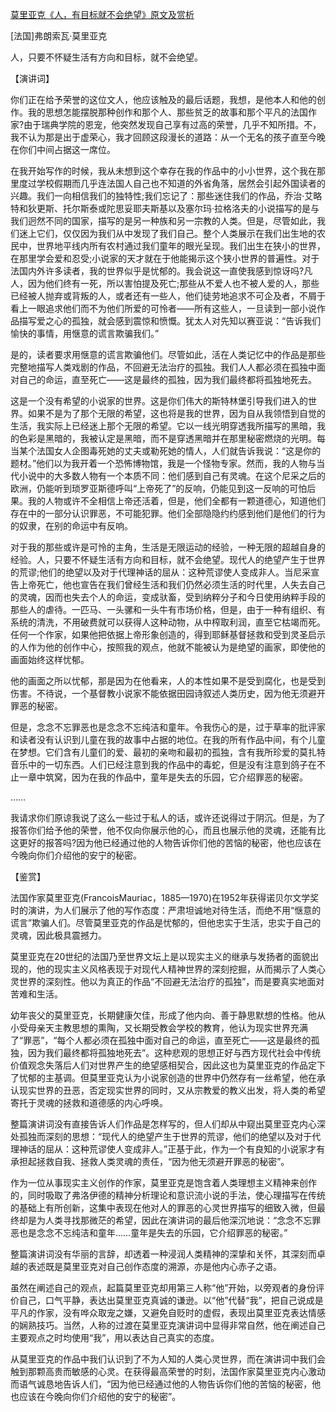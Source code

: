 [莫里亚克《人，有目标就不会绝望》原文及赏析](https://www.vrrw.net/wx/14724.html)

[法国]弗朗索瓦·莫里亚克

人，只要不怀疑生活有方向和目标，就不会绝望。

【演讲词】

你们正在给予荣誉的这位文人，他应该触及的最后话题，我想，是他本人和他的创作。我的思想怎能摆脱那种创作和那个人、那些贫乏的故事和那个平凡的法国作家?由于瑞典学院的恩宠，他突然发现自己享有过高的荣誉，几乎不知所措。不，我不认为那是出于虚荣心，我才回顾这段漫长的道路：从一个无名的孩子直至今晚在你们中间占据这一席位。

在我开始写作的时候，我从未想到这个幸存在我的作品中的小小世界，这个我在那里度过学校假期而几乎连法国人自己也不知道的外省角落，居然会引起外国读者的兴趣。我们一向相信我们的独特性;我们忘记了：那些迷住我们的作品，乔治·艾略特和狄更斯、托尔斯泰或陀思妥耶夫斯基以及塞尔玛·拉格洛夫的小说描写的是与我们迥然不同的国家，描写的是另一种族和另一宗教的人类。但是，尽管如此，我们迷上它们，仅仅因为我们从中发现了我们自己。整个人类展示在我们出生地的农民中，世界地平线内所有农村通过我们童年的眼光呈现。我们出生在狭小的世界，在那里学会爱和忍受;小说家的天才就在于他能揭示这个狭小世界的普遍性。对于法国内外许多读者，我的世界似乎是忧郁的。我会说这一直使我感到惊讶吗?凡人，因为他们终有一死，所以害怕提及死亡;那些从不爱人也不被人爱的人，那些已经被人抛弃或背叛的人，或者还有一些人，他们徒劳地追求不可企及者，不屑于看上一眼追求他们而不为他们所爱的可怜者——所有这些人，一旦读到一部小说作品描写爱之心的孤独，就会感到震惊和愤慨。犹太人对先知以赛亚说：“告诉我们愉快的事情，用惬意的谎言欺骗我们。”

是的，读者要求用惬意的谎言欺骗他们。尽管如此，活在人类记忆中的作品是那些完整地描写人类戏剧的作品，不回避无法治疗的孤独。我们人人都必须在孤独中面对自己的命运，直至死亡——这是最终的孤独，因为我们最终都将孤独地死去。

这是一个没有希望的小说家的世界。这是你们伟大的斯特林堡引导我们进入的世界。如果不是为了那个无限的希望，这也将是我的世界，因为自从我领悟到自觉的生活，我实际上已经迷上那个无限的希望。它以一线光明穿透我所描写的黑暗，我的色彩是黑暗的，我被认定是黑暗，而不是穿透黑暗并在那里秘密燃烧的光明。每当某个法国女人企图毒死她的丈夫或勒死她的情人，人们就告诉我说：“这是你的题材。”他们以为我开着一个恐怖博物馆，我是一个怪物专家。然而，我的人物与当代小说中的大多数人物有一个本质不同：他们感到自己有灵魂。在这个尼采之后的欧洲，仍能听到琐罗亚斯德呼叫“上帝死了”的反响，仍能见到这一反响的可怕后果。我的人物或许不全相信上帝还活着，但是，他们全都有一颗道德心，知道他们存在中的一部分认识罪恶，不可能犯罪。他们全部隐隐约约感到他们是他们的行为的奴隶，在别的命运中有反响。

对于我的那些或许是可怜的主角，生活是无限运动的经验，一种无限的超越自身的经验。人，只要不怀疑生活有方向和目标，就不会绝望。现代人的绝望产生于世界的荒谬;他们的绝望以及对于代理神话的屈从：这种荒谬使人变成非人。当尼采宣告上帝死亡，他也宣告在我们曾经生活和我们仍然必须生活的时代里，人失去自己的灵魂，因而也失去个人的命运，变成驮畜，受到纳粹分子和今日使用纳粹手段的那些人的虐待。一匹马、一头骡和一头牛有市场价格，但是，由于一种有组织、有系统的清洗，不用破费就可以获得人这种动物，从中榨取利润，直至它枯竭而死。任何一个作家，如果他把依据上帝形象创造的，得到耶稣基督拯救和受到灵圣启示的人作为他的创作中心，按照我的观点，他就不能被认为是绝望的画家，即使他的画面始终这样忧郁。

他的画面之所以忧郁，那是因为在他看来，人的本性如果不是受到腐化，也是受到伤害。不待说，一个基督教小说家不能依据田园诗叙述人类历史，因为他无须避开罪恶的秘密。

但是，念念不忘罪恶也是念念不忘纯洁和童年。令我伤心的是，过于草率的批评家和读者没有认识到儿童在我的故事中占据的地位。在我的所有作品中间，有个儿童在梦想。它们含有儿童们的爱、最初的亲吻和最初的孤独，含有我所珍爱的莫扎特音乐中的一切东西。人们已经注意到我的作品中的毒蛇，但是没有注意到鸽子在不止一章中筑窝，因为在我的作品中，童年是失去的乐园，它介绍罪恶的秘密。

……

我请求你们原谅我说了这么一些过于私人的话，或许还说得过于阴沉。但是，为了报答你们给予他的荣誉，他不仅向你展示他的心，而且也展示他的灵魂，还能有比这更好的报答吗?因为他已经通过他的人物告诉你们他的苦恼的秘密，他也应该在今晚向你们介绍他的安宁的秘密。



【鉴赏】

法国作家莫里亚克(FrancoisMauriac，1885—1970)在1952年获得诺贝尔文学奖时的演讲，为人们展示了他的写作态度：严肃坦诚地对待生活，而绝不用“惬意的谎言”欺骗人们。尽管莫里亚克的作品是忧郁的，但他忠实于生活，忠实于自己的灵魂，因此极具震撼力。

莫里亚克在20世纪的法国乃至世界文坛上是以现实主义的继承与发扬者的面貌出现的，他的现实主义风格表现于对现代人精神世界的深刻挖掘，从而揭示了人类心灵世界的深刻性。他以为真正的作品“不回避无法治疗的孤独”，而是要真实地面对苦难和生活。

幼年丧父的莫里亚克，长期健康欠佳，形成了他内向、善于静思默想的性格。他从小受母亲天主教思想的熏陶，又长期受教会学校的教育，他认为现实世界充满了“罪恶”，“每个人都必须在孤独中面对自己的命运，直至死亡——这是最终的孤独，因为我们最终都将孤独地死去”。这种悲观的思想正好与西方现代社会中传统价值观念失落后人们对世界产生的绝望感相契合，因此这也为莫里亚克的作品定下了忧郁的主基调。但莫里亚克认为小说家创造的世界中仍然存有一丝希望，他在承认现实世界的丑恶，否定现实世界的同时，又从宗教爱的教义出发，将人类的希望寄托于灵魂的拯救和道德感的内心呼唤。

整篇演讲词没有直接告诉人们作品是怎样写的，但人们却从中窥出莫里亚克内心深处孤独而深刻的思想：“现代人的绝望产生于世界的荒谬，他们的绝望以及对于代理神话的屈从：这种荒谬使人变成非人。”正基于此，作为一个有良知的小说家才有承担起拯救自我、拯救人类灵魂的责任，“因为他无须避开罪恶的秘密”。

作为一位从事现实主义创作的作家，莫里亚克是饱含着人类理想主义精神来创作的，同时吸取了弗洛伊德的精神分析理论和意识流小说的手法，使心理描写在传统的基础上有所创新，这集中表现在他对人的罪恶的心灵世界描写的细致入微，但最终却是为人类寻找那微茫的希望，因此在演讲词的最后他深沉地说：“念念不忘罪恶也是念念不忘纯洁和童年……童年是失去的乐园，它介绍罪恶的秘密。”

整篇演讲词没有华丽的言辞，却透着一种浸润人类精神的深挚和关怀，其深刻而卓越的表述既是莫里亚克对自己创作态度的溯源，亦是他内心赤子之语。

虽然在阐述自己的观点，起篇莫里亚克却用第三人称“他”开始，以旁观者的身份评价自己，口气平静，表达出莫里亚克真诚的谦逊。以“他”代替“我”，把自己说成是平凡的作家，没有哗众取宠之嫌，又避免自贬时的虚假，表现出莫里亚克表达情感的娴熟技巧。当然，人称的过渡在莫里亚克演讲词中显得非常自然，他在阐述自己主要观点之时均使用“我”，用以表达自己真实的态度。

从莫里亚克的作品中我们认识到了不为人知的人类心灵世界，而在演讲词中我们会触到那颗高贵而敏感的心灵。在获得最高荣誉的时刻，法国作家莫里亚克内心激动而语气诚恳地告诉人们，“因为他已经通过他的人物告诉你们他的苦恼的秘密，他也应该在今晚向你们介绍他的安宁的秘密”。

